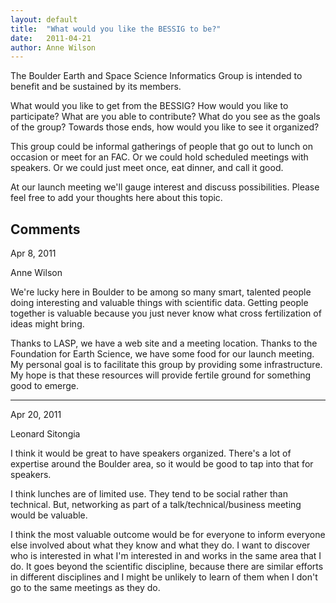 ```yaml
---
layout: default
title:  "What would you like the BESSIG to be?"
date:   2011-04-21
author: Anne Wilson
---
```


The Boulder Earth and Space Science Informatics Group is intended to benefit and be sustained by its members.   

What would you like to get from the BESSIG?   How would you like to participate?  What are you able to contribute?  What do you see as the goals of the group?  Towards those ends, how would you like to see it organized?

This group could be informal gatherings of people that go out to lunch on occasion or meet for an FAC.   Or we could hold scheduled meetings with speakers.  Or we could just meet once, eat dinner, and call it good.  

At our launch meeting we'll gauge interest and discuss possibilities.   Please feel free to add your thoughts here about this topic.

Comments
--------

Apr 8, 2011

Anne Wilson

We're lucky here in Boulder to be among so many smart, talented people doing interesting and valuable things with scientific data.   Getting people together is valuable because you just never know what cross fertilization of ideas might bring.

Thanks to LASP, we have a web site and a meeting location.   Thanks to the Foundation for Earth Science, we have some food for our launch meeting.  My personal goal is to facilitate this group by providing some infrastructure.   My hope is that these resources will provide fertile ground for something good to emerge.

-----------------------

Apr 20, 2011

Leonard Sitongia

I think it would be great to have speakers organized.  There's a lot of expertise around the Boulder area, so it would be good to tap into that for speakers.

I think lunches are of limited use.  They tend to be social rather than technical.  But, networking as part of a talk/technical/business meeting would be valuable.

I think the most valuable outcome would be for everyone to inform everyone else involved about what they know and what they do.  I want to discover who is interested in what I'm interested in and works in the same area that I do.  It goes beyond the scientific discipline, because there are similar efforts in different disciplines and I might be unlikely to learn of them when I don't go to the same meetings as they do.